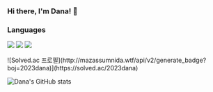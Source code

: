 ### Hi there, I'm Dana! 👋
### Languages
<div>
<img src="https://img.shields.io/badge/JavaScript-F7DF1E?style=flat-square&logo=JavaScript&logoColor=white"/>
<img src="https://img.shields.io/badge/Java-007396?style=flat-square&logo=java&logoColor=white"/>
<img src="https://img.shields.io/badge/Spring-6DB33F?style=flat-square&logo=Spring&logoColor=white"/>
</div>
<p>![Solved.ac 프로필](http://mazassumnida.wtf/api/v2/generate_badge?boj=2023dana)](https://solved.ac/2023dana)</p>

![Dana's GitHub stats](https://github-readme-stats.vercel.app/api?username=anuraghazra&show_icons=true&theme=tokyonight)

